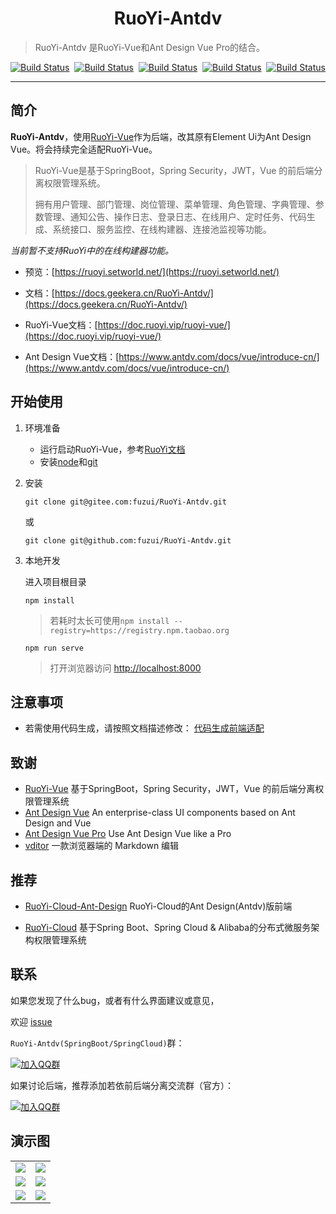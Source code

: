 <h1 align="center">RuoYi-Antdv</h1>

> RuoYi-Antdv 是RuoYi-Vue和Ant Design Vue Pro的结合。

<p align="center">
 <a href="https://gitee.com/fuzui/RuoYi-Antdv" target="_blank"><img src="https://gitee.com/fuzui/RuoYi-Antdv/badge/star.svg?theme=dark" alt="Build Status"></a>&nbsp;
 <a href="https://github.com/fuzui/RuoYi-Antdv" target="_blank"><img src="https://img.shields.io/github/stars/fuzui/RuoYi-Antdv.svg?style=social" alt="Build Status"></a>&nbsp;
 <a href="https://gitee.com/y_project/RuoYi-Vue" target="_blank"><img src="https://img.shields.io/badge/RuoYi Vue-3.3.0-brightgreen" alt="Build Status"></a>&nbsp;
 <a href="https://github.com/vueComponent/ant-design-vue" target="_blank"><img src="https://img.shields.io/badge/Ant Design Vue-1.7.2-brightgreen" alt="Build Status"></a>&nbsp;
 <a href="https://github.com/vueComponent/ant-design-vue-pro" target="_blank"><img src="https://img.shields.io/badge/Ant Design Vue Pro-3.0.0-brightgreen" alt="Build Status"></a>
</p>


------------------------------

## 简介

**RuoYi-Antdv**，使用[RuoYi-Vue](https://gitee.com/y_project/RuoYi-Vue)作为后端，改其原有Element Ui为Ant Design Vue。将会持续完全适配RuoYi-Vue。

> RuoYi-Vue是基于SpringBoot，Spring Security，JWT，Vue 的前后端分离权限管理系统。
>
> 拥有用户管理、部门管理、岗位管理、菜单管理、角色管理、字典管理、参数管理、通知公告、操作日志、登录日志、在线用户、定时任务、代码生成、系统接口、服务监控、在线构建器、连接池监视等功能。

*当前暂不支持RuoYi中的在线构建器功能。*

* 预览：[https://ruoyi.setworld.net/](https://ruoyi.setworld.net/)

* 文档：[https://docs.geekera.cn/RuoYi-Antdv/](https://docs.geekera.cn/RuoYi-Antdv/)

* RuoYi-Vue文档：[https://doc.ruoyi.vip/ruoyi-vue/](https://doc.ruoyi.vip/ruoyi-vue/)

* Ant Design Vue文档：[https://www.antdv.com/docs/vue/introduce-cn/](https://www.antdv.com/docs/vue/introduce-cn/)



## 开始使用

1. 环境准备
   * 运行启动RuoYi-Vue，参考[RuoYi文档](https://doc.ruoyi.vip/ruoyi-vue/)
   * 安装[node](http://nodejs.org/)和[git](https://git-scm.com/)

1. 安装

   ```shell
   git clone git@gitee.com:fuzui/RuoYi-Antdv.git
   ```

   或

   ```shell
   git clone git@github.com:fuzui/RuoYi-Antdv.git
   ```

2. 本地开发

   进入项目根目录

   ```shell
   npm install
   ```

   > 若耗时太长可使用`npm install --registry=https://registry.npm.taobao.org`

   ```shell
   npm run serve
   ```

   > 打开浏览器访问 [http://localhost:8000](http://localhost:8080/)



## 注意事项

* 若需使用代码生成，请按照文档描述修改：
  [代码生成前端适配](./docs/gen/) 



## 致谢

* [RuoYi-Vue](https://gitee.com/y_project/RuoYi-Vue) 基于SpringBoot，Spring Security，JWT，Vue 的前后端分离权限管理系统
* [Ant Design Vue](https://github.com/vueComponent/ant-design-vue/) An enterprise-class UI components based on Ant Design and Vue
* [Ant Design Vue Pro](https://github.com/vueComponent/ant-design-vue-pro) Use Ant Design Vue like a Pro
* [vditor](https://github.com/Vanessa219/vditor) 一款浏览器端的 Markdown 编辑



## 推荐

*  [RuoYi-Cloud-Ant-Design](https://gitee.com/xuezipeng/ruoyi-cloud-ant-design) RuoYi-Cloud的Ant Design(Antdv)版前端

* [RuoYi-Cloud](https://gitee.com/y_project/RuoYi-Cloud) 基于Spring Boot、Spring Cloud & Alibaba的分布式微服务架构权限管理系统

## 联系

如果您发现了什么bug，或者有什么界面建议或意见，

欢迎 [issue](https://github.com/fuzui/RuoYi-Antdv/issues)

`RuoYi-Antdv(SpringBoot/SpringCloud)`群：

 [![加入QQ群](https://img.shields.io/badge/Q群-1038609759-blue.svg)](https://jq.qq.com/?_wv=1027&k=Cq8fZnrj)

如果讨论后端，推荐添加若依前后端分离交流群（官方）：

 [![加入QQ群](https://img.shields.io/badge/Q群-186866453-blue.svg)](https://jq.qq.com/?_wv=1027&k=VvjN2nvu)



## 演示图

<table>
    <tr>
        <td><img src="https://oss.fuzui.net/img/20210102022024.png"/></td>
        <td><img src="https://oss.fuzui.net/img/20210102022136.png"/></td>
    </tr>
    <tr>
        <td><img src="https://oss.fuzui.net/img/20210102022247.png"/></td>
        <td><img src="https://oss.fuzui.net/img/20210102022534.png"/></td>
    </tr>
    <tr>
        <td><img src="https://oss.fuzui.net/img/20210102022749.png"/></td>
        <td><img src="https://oss.fuzui.net/img/20210102023153.png"/></td>
    </tr>
</table>



